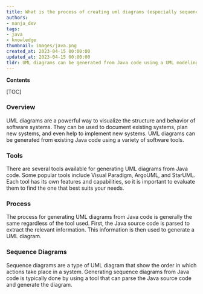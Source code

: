 ```yaml
---
title: What is the process of creating uml diagrams (especially sequence diagrams) from Java code?
authors:
- nanja_dev
tags:
- java
- knowledge
thumbnail: images/java.png
created_at: 2023-04-15 00:00:00
updated_at: 2023-04-15 00:00:00
tldr: UML diagrams can be generated from Java code using a UML modeling tool such as Visual Paradigm.
---
```


**Contents**

[TOC]

### Overview

UML diagrams are a powerful way to visualize the structure and behavior of software systems. They can be used to document existing systems, plan new systems, and even help to implement new systems. UML diagrams can be generated from existing Java code using a variety of software tools.

### Tools

There are several tools available for generating UML diagrams from Java code. Some popular tools include Visual Paradigm, ArgoUML, and StarUML. Each tool has its own features and capabilities, so it is important to evaluate them to find the one that best suits your needs.

### Process

The process for generating UML diagrams from Java code is generally the same regardless of the tool used. First, the Java source code is parsed to extract the relevant information. This information is then used to generate a UML diagram.

### Sequence Diagrams

Sequence diagrams are a type of UML diagram that show the order in which actions take place in a system. Generating sequence diagrams from Java code is typically done by using a tool that can parse the Java source code and generate the diagram.
